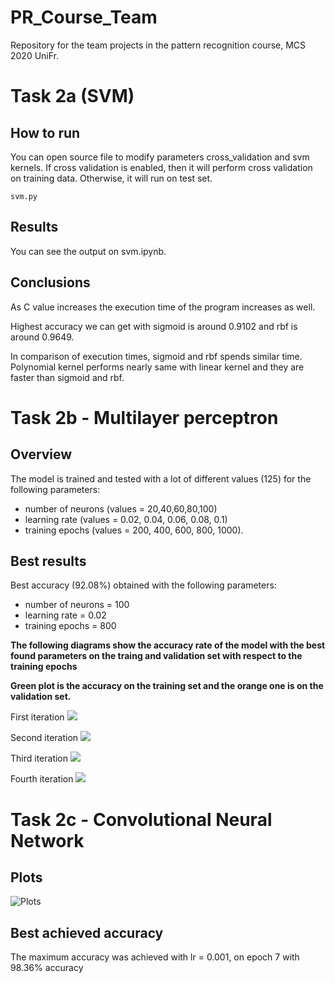 # PR_Course_Team
Repository for the team projects in the pattern recognition course, MCS 2020 UniFr.

# Task 2a (SVM)

## How to run

You can open source file to modify parameters cross_validation and svm kernels. If cross validation is enabled,
then it will perform cross validation on training data. Otherwise, it will run on test set.

    svm.py

## Results
You can see the output on svm.ipynb.


## Conclusions

As C value increases the execution time of the program increases as well.

Highest accuracy we can get with sigmoid is around 0.9102 and rbf is around 0.9649.

In comparison of execution times, sigmoid and rbf spends similar time. Polynomial kernel
performs nearly same with linear kernel and they are faster than sigmoid and rbf.

# Task 2b - Multilayer perceptron

## Overview

The model is trained and tested with a lot of different values (125) for the following parameters:
- number of neurons (values = 20,40,60,80,100)
- learning rate (values = 0.02, 0.04, 0.06, 0.08, 0.1)
- training epochs (values = 200, 400, 600, 800, 1000).

## Best results

Best accuracy (92.08%) obtained with the following parameters:
- number of neurons = 100
- learning rate = 0.02
- training epochs = 800

**The following diagrams show the accuracy rate of the model with the best found parameters on the traing and validation set with respect to the training epochs**

**Green plot is the accuracy on the training set and the orange one is on the validation set.**

First iteration
![](./1_fold.PNG)

Second iteration
![](./2_fold.PNG)

Third iteration
![](./3_fold.PNG)

Fourth iteration
![](./4_fold.PNG)


# Task 2c - Convolutional Neural Network

## Plots
![Plots](./plots.png)

## Best achieved accuracy
The maximum accuracy was achieved with lr = 0.001, on epoch 7 with 98.36% accuracy
